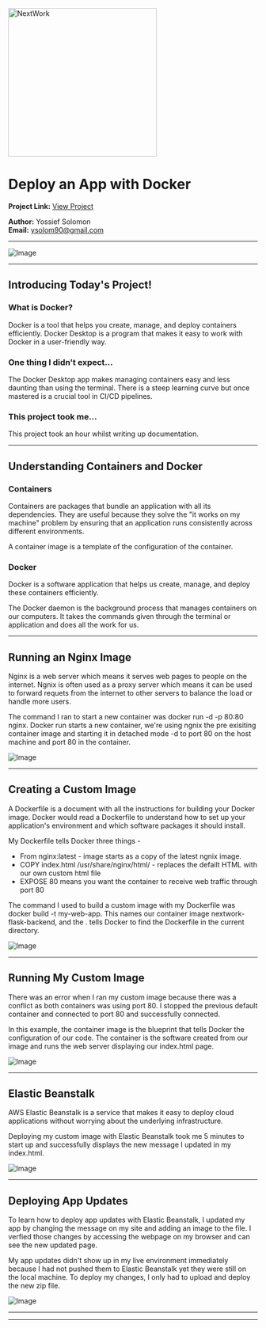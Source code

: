 <img src="https://cdn.prod.website-files.com/677c400686e724409a5a7409/6790ad949cf622dc8dcd9fe4_nextwork-logo-leather.svg" alt="NextWork" width="300" />

# Deploy an App with Docker

**Project Link:** [View Project](http://learn.nextwork.org/projects/aws-compute-eb)

**Author:** Yossief Solomon  
**Email:** ysolom90@gmail.com

---

![Image](http://learn.nextwork.org/sparkling_violet_festive_wombat/uploads/aws-compute-eb_c4df13c84)

---

## Introducing Today's Project!

### What is Docker?

Docker is a tool that helps you create, manage, and deploy containers efficiently. Docker Desktop is a program that makes it easy to work with Docker in a user-friendly way.

### One thing I didn't expect...

The Docker Desktop app makes managing containers easy and less daunting than using the terminal. There is a steep learning curve but once mastered is a crucial tool in CI/CD pipelines. 

### This project took me...

This project took an hour whilst writing up documentation. 

---

## Understanding Containers and Docker

### Containers

Containers are packages that bundle an application with all its dependencies. They are useful because they solve the "it works on my machine" problem by ensuring that an application runs consistently across different environments.

A container image is a template of the configuration of the container. 

### Docker

Docker is a software application that helps us create, manage, and deploy these containers efficiently.

The Docker daemon is the background process that manages containers on our computers. It takes the commands given through the terminal or application and does all the work for us. 

---

## Running an Nginx Image

Nginx is a web server which means it serves web pages to people on the internet. Ngnix is often used as a proxy server which means it can be used to forward requets from the internet to other servers to balance the load or handle more users. 

The command I ran to start a new container was docker run -d -p 80:80 nginx. Docker run starts a new container, we're using ngnix the pre exisiting container image and starting it in detached mode -d to port 80 on the host machine and port 80 in the container. 

![Image](http://learn.nextwork.org/sparkling_violet_festive_wombat/uploads/aws-compute-eb_6245f5bb10)

---

## Creating a Custom Image

A Dockerfile is a document with all the instructions for building your Docker image. Docker would read a Dockerfile to understand how to set up your application's environment and which software packages it should install.

My Dockerfile tells Docker three things - 

- From nginx:latest - image starts as a copy of the latest ngnix image. 
- COPY index.html /usr/share/nginx/html/ - replaces the defailt HTML with our own custom html file 
- EXPOSE 80 means you want the container to receive web traffic through port 80

The command I used to build a custom image with my Dockerfile was docker build -t my-web-app. This names our container image nextwork-flask-backend, and the . tells Docker to find the Dockerfile in the current directory.

![Image](http://learn.nextwork.org/sparkling_violet_festive_wombat/uploads/aws-compute-eb_4c741d1913)

---

## Running My Custom Image

There was an error when I ran my custom image because there was a conflict as both containers was using port 80. I stopped the previous default container and connected to port 80 and successfully connected. 

In this example, the container image is the blueprint that tells Docker the configuration of our code. The container is the software created from our image and runs the web server displaying our index.html page. 

![Image](http://learn.nextwork.org/sparkling_violet_festive_wombat/uploads/aws-compute-eb_74b5c3d619)

---

## Elastic Beanstalk

AWS Elastic Beanstalk is a service that makes it easy to deploy cloud applications without worrying about the underlying infrastructure.

Deploying my custom image with Elastic Beanstalk took me 5 minutes to start up and successfully displays the new message I updated in my index.html. 

![Image](http://learn.nextwork.org/sparkling_violet_festive_wombat/uploads/aws-compute-eb_26d5573b23)

---

## Deploying App Updates

To learn how to deploy app updates with Elastic Beanstalk, I updated my app by changing the message on my site and adding an image to the file. I verfied those changes by accessing the webpage on my browser and can see the new updated page. 

My app updates didn't show up in my live environment immediately because I had not pushed them to Elastic Beanstalk yet they were still on the local machine. To deploy my changes, I only had to upload and deploy the new zip file. 

![Image](http://learn.nextwork.org/sparkling_violet_festive_wombat/uploads/aws-compute-eb_5b7034684)

---

---
